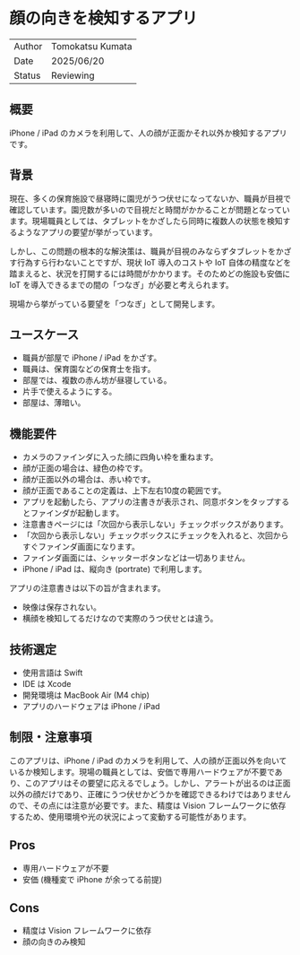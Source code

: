 # 顔の向きを検知するアプリ

|        |                  |
| ------ | ---------------- |
| Author | Tomokatsu Kumata |
| Date   | 2025/06/20       |
| Status | Reviewing        |

## 概要

iPhone / iPad のカメラを利用して、人の顔が正面かそれ以外か検知するアプリです。

## 背景

現在、多くの保育施設で昼寝時に園児がうつ伏せになってないか、職員が目視で確認しています。園児数が多いので目視だと時間がかかることが問題となっています。現場職員としては、タブレットをかざしたら同時に複数人の状態を検知するようなアプリの要望が挙がっています。

しかし、この問題の根本的な解決策は、職員が目視のみならずタブレットをかざす行為すら行わないことですが、現状 IoT 導入のコストや IoT 自体の精度などを踏まえると、状況を打開するには時間がかかります。そのためどの施設も安価に IoT を導入できるまでの間の「つなぎ」が必要と考えられます。

現場から挙がっている要望を「つなぎ」として開発します。

## ユースケース

- 職員が部屋で iPhone / iPad をかざす。
- 職員は、保育園などの保育士を指す。
- 部屋では、複数の赤ん坊が昼寝している。
- 片手で使えるようにする。
- 部屋は、薄暗い。

## 機能要件

- カメラのファインダに入った顔に四角い枠を重ねます。
- 顔が正面の場合は、緑色の枠です。
- 顔が正面以外の場合は、赤い枠です。
- 顔が正面であることの定義は、上下左右10度の範囲です。
- アプリを起動したら、アプリの注書きが表示され、同意ボタンをタップするとファインダが起動します。
- 注意書きページには「次回から表示しない」チェックボックスがあります。
- 「次回から表示しない」チェックボックスにチェックを入れると、次回からすぐファインダ画面になります。
- ファインダ画面には、シャッターボタンなどは一切ありません。
- iPhone / iPad は、縦向き (portrate) で利用します。

アプリの注意書きは以下の旨が含まれます。

- 映像は保存されない。
- 横顔を検知してるだけなので実際のうつ伏せとは違う。

## 技術選定

- 使用言語は Swift
- IDE は Xcode
- 開発環境は MacBook Air (M4 chip)
- アプリのハードウェアは iPhone / iPad

## 制限・注意事項

このアプリは、iPhone / iPad のカメラを利用して、人の顔が正面以外を向いているか検知します。現場の職員としては、安価で専用ハードウェアが不要であり、このアプリはその要望に応えるでしょう。しかし、アラートが出るのは正面以外の顔だけであり、正確にうつ伏せかどうかを確認できるわけではありませんので、その点には注意が必要です。また、精度は Vision フレームワークに依存するため、使用環境や光の状況によって変動する可能性があります。

## Pros

- 専用ハードウェアが不要
- 安価 (機種変で iPhone が余ってる前提)

## Cons

- 精度は Vision フレームワークに依存
- 顔の向きのみ検知
